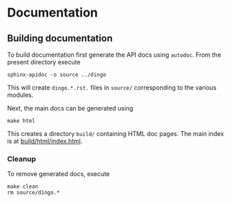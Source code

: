 # Documentation

## Building documentation

To build documentation first generate the API docs using `autodoc`. From the present directory execute
```
sphinx-apidoc -o source ../dingo
```
This will create `dingo.*.rst.` files in `source/` corresponding to the various modules.

Next, the main docs can be generated using
```
make html
```
This creates a directory `build/` containing HTML doc pages. The main index is at [build/html/index.html](build/html/index.html).

### Cleanup

To remove generated docs, execute
```
make clean
rm source/dingo.*
```
